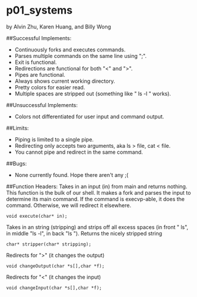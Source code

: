 # p01_systems
by Alvin Zhu, Karen Huang, and Billy Wong

##Successful Implements:
* Continuously forks and executes commands.
* Parses multiple commands on the same line using ";".
* Exit is functional.
* Redirections are functional for both "<" and ">".
* Pipes are functional.
* Always shows current working directory.
* Pretty colors for easier read.
* Multiple spaces are stripped out (something like "          ls      -l     " works).

##Unsuccessful Implements:
* Colors not differentiated for user input and command output.


##Limits:
* Piping is limited to a single pipe.
* Redirecting only accepts two arguments, aka ls > file, cat < file.
* You cannot pipe and redirect in the same command.

##Bugs:
* None currently found. Hope there aren't any ;(


##Function Headers:
Takes in an input (in) from main and returns nothing. This function is the bulk of our shell. It makes a fork and parses the input to determine its main command. If the command is execvp-able, it does the command. Otherwise, we will redirect it elsewhere.
	
	void execute(char* in);

Takes in an string (stripping) and strips off all excess spaces (in front "    ls", in middle "ls     -l", in back "ls        "). Returns the nicely stripped string

	char* stripper(char* stripping);

Redirects for ">" (it changes the output)

	void changeOutput(char *s[],char *f);

Redirects for "<" (it changes the input)

	void changeInput(char *s[],char *f);

